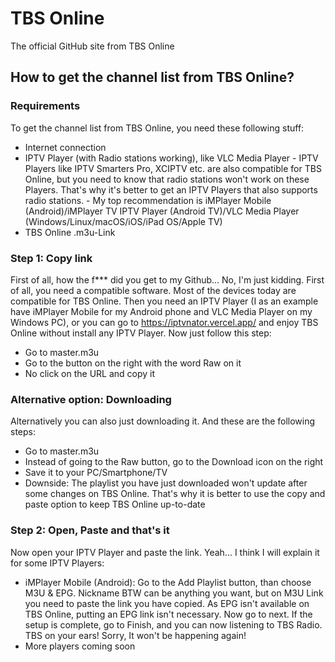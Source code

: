 # TBS Online
The official GitHub site from TBS Online

## How to get the channel list from TBS Online?

### Requirements
To get the channel list from TBS Online, you need these following stuff:
* Internet connection
* IPTV Player (with Radio stations working), like VLC Media Player - IPTV Players like IPTV Smarters Pro, XCIPTV etc. are also compatible for TBS Online, but you need to know that radio stations won't work on these Players. That's why it's better to get an IPTV Players that also supports radio stations. - My top recommendation is iMPlayer Mobile (Android)/iMPlayer TV IPTV Player (Android TV)/VLC Media Player (Windows/Linux/macOS/iOS/iPad OS/Apple TV)
* TBS Online .m3u-Link

### Step 1: Copy link
First of all, how the f*** did you get to my Github... No, I'm just kidding. First of all, you need a compatible software. Most of the devices today are compatible for TBS Online. Then you need an IPTV Player (I as an example have iMPlayer Mobile for my Android phone and VLC Media Player on my Windows PC), or you can go to https://iptvnator.vercel.app/ and enjoy TBS Online without install any IPTV Player. Now just follow this step:
* Go to master.m3u
* Go to the button on the right with the word Raw on it
* No click on the URL and copy it

### Alternative option: Downloading
Alternatively you can also just downloading it. And these are the following steps:
* Go to master.m3u
* Instead of going to the Raw button, go to the Download icon on the right
* Save it to your PC/Smartphone/TV
* Downside: The playlist you have just downloaded won't update after some changes on TBS Online. That's why it is better to use the copy and paste option to keep TBS Online up-to-date

### Step 2: Open, Paste and that's it
Now open your IPTV Player and paste the link. Yeah... I think I will explain it for some IPTV Players:
* iMPlayer Mobile (Android): Go to the Add Playlist button, than choose M3U & EPG. Nickname BTW can be anything you want, but on M3U Link you need to paste the link you have copied. As EPG isn't available on TBS Online, putting an EPG link isn't necessary. Now go to next. If the setup is complete, go to Finish, and you can now listening to TBS Radio. TBS on your ears! Sorry, It won't be happening again!
* More players coming soon
